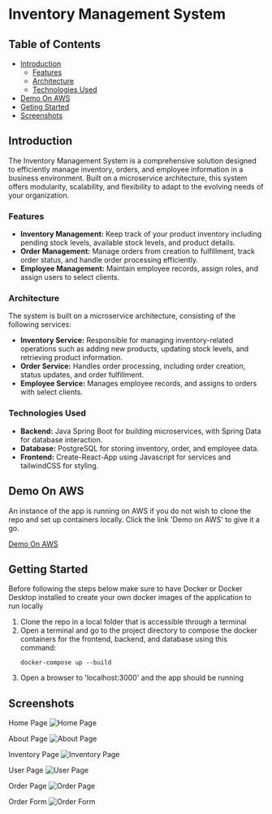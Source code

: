 # Inventory Management System

## Table of Contents
- [Introduction](#introduction)
  - [Features](#features)
  - [Architecture](#architecture)
  - [Technologies Used](#technologies-used)
- [Demo On AWS](#demo-on-aws)
- [Geting Started](#getting-started)
- [Screenshots](#screenshots)

## Introduction

The Inventory Management System is a comprehensive solution designed to efficiently manage inventory, orders, and employee information in a business environment. Built on a microservice architecture, this system offers modularity, scalability, and flexibility to adapt to the evolving needs of your organization.

### Features

- **Inventory Management:** Keep track of your product inventory including pending stock levels, available stock levels, and product details.
- **Order Management:** Manage orders from creation to fulfillment, track order status, and handle order processing efficiently.
- **Employee Management:** Maintain employee records, assign roles, and assign users to select clients.

### Architecture

The system is built on a microservice architecture, consisting of the following services:

- **Inventory Service:** Responsible for managing inventory-related operations such as adding new products, updating stock levels, and retrieving product information.
- **Order Service:** Handles order processing, including order creation, status updates, and order fulfillment.
- **Employee Service:** Manages employee records, and assigns to orders with select clients.

### Technologies Used

- **Backend:** Java Spring Boot for building microservices, with Spring Data for database interaction.
- **Database:** PostgreSQL for storing inventory, order, and employee data.
- **Frontend:** Create-React-App using Javascript for services and tailwindCSS for styling.

## Demo On AWS

An instance of the app is running on AWS if you do not wish to clone the repo and set up containers locally. Click the link 'Demo on AWS' to give it a go.

[Demo On AWS](URL)


## Getting Started

Before following the steps below make sure to have Docker or Docker Desktop installed to create your own docker images of the application to run locally

1. Clone the repo in a local folder that is accessible through a terminal
2. Open a terminal and go to the project directory to compose the docker containers for the frontend, backend, and database using this command:
   ```
   docker-compose up --build
3. Open a browser to 'localhost:3000' and the app should be running

## Screenshots
Home Page
![Home Page](images/HomePage.png "Home Page")

About Page
![About Page](images/AboutPage.png "About Page")

Inventory Page
![Inventory Page](images/InventoryPage.png "Inventory Page")

User Page
![User Page](images/UserPage.png "User Page")

Order Page
![Order Page](images/OrderPage.png "Order Page")

Order Form
![Order Form](images/OrderForm.png "Order Form")
